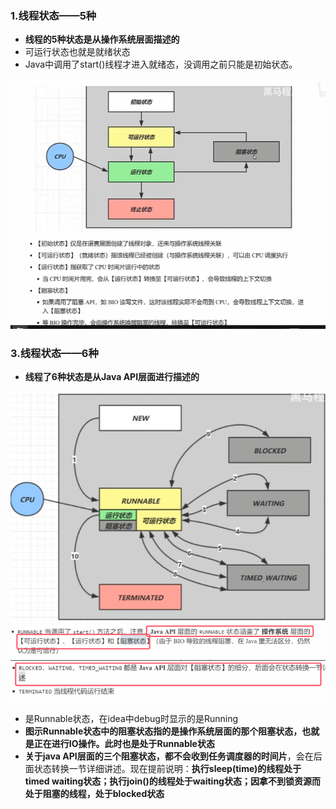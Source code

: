 ### 1.线程状态——5种

* **线程的5种状态是从操作系统层面描述的**
* 可运行状态也就是就绪状态
* Java中调用了start()线程才进入就绪态，没调用之前只能是初始状态。

![](assets/04线程状态/file-20250725164902960.png)

### 3.线程状态——6种

* **线程了6种状态是从Java API层面进行描述的**

![](assets/04线程状态/file-20250725165117224.png)![](assets/04线程状态/file-20250725165213955.png)
![](assets/04线程状态/file-20250725171623883.png)
* 是Runnable状态，在idea中debug时显示的是Running
* **图示Runnable状态中的阻塞状态指的是操作系统层面的那个阻塞状态，也就是正在进行IO操作。此时也是处于Runnable状态**
* **关于java API层面的三个阻塞状态，都不会收到任务调度器的时间片**，会在后面状态转换一节详细讲述。现在提前说明：**执行sleep(time)的线程处于timed waiting状态；执行join()的线程处于waiting状态；因拿不到锁资源而处于阻塞的线程，处于blocked状态**

